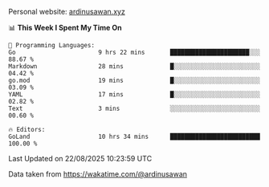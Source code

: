 Personal website: [ardinusawan.xyz](https://ardinusawan.xyz)

<!--START_SECTION:waka-->
📊 **This Week I Spent My Time On** 

```text
💬 Programming Languages: 
Go                       9 hrs 22 mins       ██████████████████████░░░   88.67 % 
Markdown                 28 mins             █░░░░░░░░░░░░░░░░░░░░░░░░   04.42 % 
go.mod                   19 mins             █░░░░░░░░░░░░░░░░░░░░░░░░   03.09 % 
YAML                     17 mins             █░░░░░░░░░░░░░░░░░░░░░░░░   02.82 % 
Text                     3 mins              ░░░░░░░░░░░░░░░░░░░░░░░░░   00.60 % 

🔥 Editors: 
GoLand                   10 hrs 34 mins      █████████████████████████   100.00 % 
```


 Last Updated on 22/08/2025 10:23:59 UTC
<!--END_SECTION:waka-->
Data taken from https://wakatime.com/@ardinusawan
